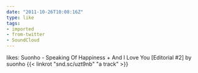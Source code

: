 ```yaml
---
date: "2011-10-26T10:08:16Z"
type: like
tags:
- imported
- from-twitter
- SoundCloud
---
```

likes: Suonho - Speaking Of Happiness + And I Love You \[Editorial #2\] by suonho {{< linkrot "snd.sc/uzt9nb" "a track" >}}
